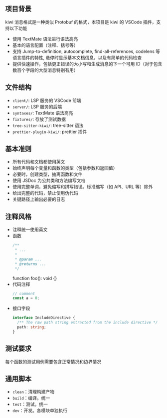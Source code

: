 ## 项目背景
kiwi 消息格式是一种类似 Protobuf 的格式，本项目是 kiwi 的 VSCode 插件，支持以下功能

- 使用 TextMate 语法进行语法高亮
- 基本的语言配置（注释、括号等）
- 支持 Jump-to-definition, autocomplete, find-all-references, codelens 等语言插件的特性, 悬停时显示基本文档信息，以及有简单的代码检查
- 提供快速操作，包括更正错误的大小写和生成消息的下一个可用 ID（对于包含数百个字段的大型消息特别有用）

## 文件结构
- `client/`: LSP 服务的 VSCode 前端
- `server/`: LSP 服务的后端
- `syntaxes/`: TextMate 语法高亮
- `fixtures/`: 存放了测试数据
- `tree-sitter-kiwi/`: tree-sitter 语法
- `prettier-plugin-kiwi/`: prettier 插件

## 基本准则
- 所有代码和文档都使用英文
- 始终声明每个变量和函数的类型（包括参数和返回值）
- 必要时，创建类型，抽离函数和文件
- 使用 JSDoc 为公共类和方法编写文档
- 使用完整单词，避免缩写和拼写错误。标准缩写（如 API、URL 等）除外
- 给出完整的代码，禁止使用伪代码
- 关键路径上输出必要的日志

## 注释风格
- 注释统一使用英文
- 函数
  ```ts
  /**
   * ...
   *
   * @param ...
   * @returns ...
   */
  ```
  function foo(): void {}
- 代码注释
  ```ts
  // comment
  const a = 0;
  ```
- 接口字段
  ```ts
  interface IncludeDirective {
    /** The raw path string extracted from the include directive */
    path: string;
  }
  ```

## 测试要求
每个函数的测试用例需要包含正常情况和边界情况

## 通用脚本

- `clean`：清理构建产物
- `build`：编译。统一
- `test`：测试。统一
- `dev`：开发。各模块单独执行
